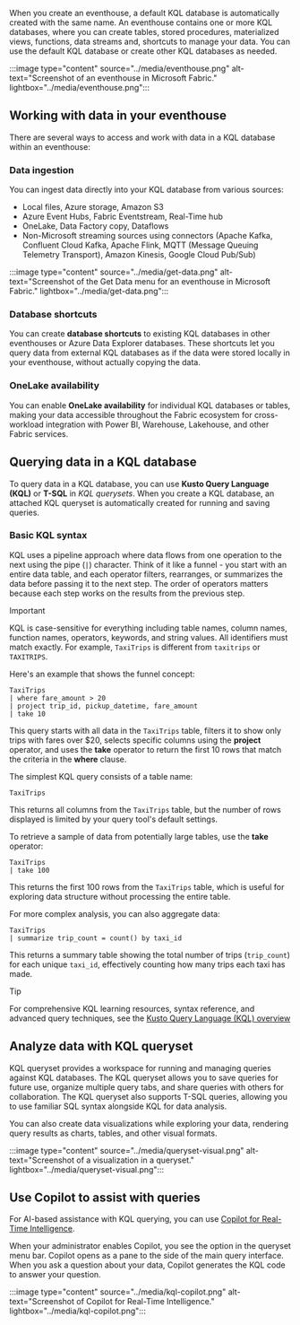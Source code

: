 When you create an eventhouse, a default KQL database is automatically created with the same name. An eventhouse contains one or more KQL databases, where you can create tables, stored procedures, materialized views, functions, data streams and, shortcuts to manage your data. You can use the default KQL database or create other KQL databases as needed.

:::image type="content" source="../media/eventhouse.png" alt-text="Screenshot of an eventhouse in Microsoft Fabric." lightbox="../media/eventhouse.png":::

## Working with data in your eventhouse

There are several ways to access and work with data in a KQL database within an eventhouse:

### Data ingestion

You can ingest data directly into your KQL database from various sources:

- Local files, Azure storage, Amazon S3
- Azure Event Hubs, Fabric Eventstream, Real-Time hub
- OneLake, Data Factory copy, Dataflows  
- Non-Microsoft streaming sources using connectors (Apache Kafka, Confluent Cloud Kafka, Apache Flink, MQTT (Message Queuing Telemetry Transport), Amazon Kinesis, Google Cloud Pub/Sub)

:::image type="content" source="../media/get-data.png" alt-text="Screenshot of the Get Data menu for an eventhouse in Microsoft Fabric." lightbox="../media/get-data.png":::

### Database shortcuts

You can create **database shortcuts** to existing KQL databases in other eventhouses or Azure Data Explorer databases. These shortcuts let you query data from external KQL databases as if the data were stored locally in your eventhouse, without actually copying the data.

### OneLake availability

You can enable **OneLake availability** for individual KQL databases or tables, making your data accessible throughout the Fabric ecosystem for cross-workload integration with Power BI, Warehouse, Lakehouse, and other Fabric services.

## Querying data in a KQL database

To query data in a KQL database, you can use **Kusto Query Language (KQL)** or **T-SQL** in *KQL querysets*. When you create a KQL database, an attached KQL queryset is automatically created for running and saving queries.

### Basic KQL syntax

KQL uses a pipeline approach where data flows from one operation to the next using the pipe (`|`) character. Think of it like a funnel - you start with an entire data table, and each operator filters, rearranges, or summarizes the data before passing it to the next step. The order of operators matters because each step works on the results from the previous step.

> [!IMPORTANT]
> KQL is case-sensitive for everything including table names, column names, function names, operators, keywords, and string values. All identifiers must match exactly. For example, `TaxiTrips` is different from `taxitrips` or `TAXITRIPS`.

Here's an example that shows the funnel concept:

```kql
TaxiTrips
| where fare_amount > 20
| project trip_id, pickup_datetime, fare_amount
| take 10
```

This query starts with all data in the `TaxiTrips` table, filters it to show only trips with fares over $20, selects specific columns using the **project** operator, and uses the **take** operator to return the first 10 rows that match the criteria in the **where** clause.

The simplest KQL query consists of a table name:

```kql
TaxiTrips
```

This returns all columns from the `TaxiTrips` table, but the number of rows displayed is limited by your query tool's default settings.

To retrieve a sample of data from potentially large tables, use the **take** operator:

```kql
TaxiTrips
| take 100
```

This returns the first 100 rows from the `TaxiTrips` table, which is useful for exploring data structure without processing the entire table.

For more complex analysis, you can also aggregate data:

```kql
TaxiTrips
| summarize trip_count = count() by taxi_id
```

This returns a summary table showing the total number of trips (`trip_count`) for each unique `taxi_id`, effectively counting how many trips each taxi has made.

> [!TIP]
> For comprehensive KQL learning resources, syntax reference, and advanced query techniques, see the [Kusto Query Language (KQL) overview](/kusto/query/?view=microsoft-fabric&azure-portal=true)

## Analyze data with KQL queryset

KQL queryset provides a workspace for running and managing queries against KQL databases. The KQL queryset allows you to save queries for future use, organize multiple query tabs, and share queries with others for collaboration. The KQL queryset also supports T-SQL queries, allowing you to use familiar SQL syntax alongside KQL for data analysis.

You can also create data visualizations while exploring your data, rendering query results as charts, tables, and other visual formats.

:::image type="content" source="../media/queryset-visual.png" alt-text="Screenshot of a visualization in a queryset." lightbox="../media/queryset-visual.png":::

## Use Copilot to assist with queries

For AI-based assistance with KQL querying, you can use [Copilot for Real-Time Intelligence](/fabric/get-started/copilot-real-time-intelligence?azure-portal=true).

When your administrator enables Copilot, you see the option in the queryset menu bar. Copilot opens as a pane to the side of the main query interface. When you ask a question about your data, Copilot generates the KQL code to answer your question.

:::image type="content" source="../media/kql-copilot.png" alt-text="Screenshot of Copilot for Real-Time Intelligence." lightbox="../media/kql-copilot.png":::
